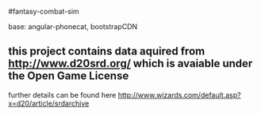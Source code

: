 #fantasy-combat-sim

base: angular-phonecat, bootstrapCDN

## this project contains data aquired from http://www.d20srd.org/ which is avaiable under the Open Game License
further details can be found here
http://www.wizards.com/default.asp?x=d20/article/srdarchive
